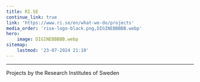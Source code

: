 ```yaml
---
title: RI.SE
continue_link: true
link: 'https://www.ri.se/en/what-we-do/projects'
media_order: 'rise-logo-black.png,DIGINEBBBBB.webp'
hero:
    image: DIGINEBBBBB.webp
sitemap:
    lastmod: '23-07-2024 21:10'
---
```


---
Projects by the Research Institutes of Sweden